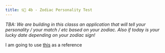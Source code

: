 ```yaml
---
title: ♋👧 4b - Zodiac Personality Test
---
```


*TBA: We are building in this classs an application that will tell your personality / your match / etc based on your zodiac. Also if today is your lucky date depending on your zodiac sign!*

I am going to use [this](https://www.allure.com/story/zodiac-sign-personality-traits-dates) as a reference